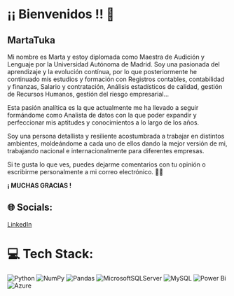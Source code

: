 # ¡¡ Bienvenidos !! 👋
## MartaTuka


Mi nombre es Marta y estoy diplomada como Maestra de Audición y Lenguaje por la Universidad Autónoma de Madrid. Soy una pasionada del aprendizaje y la evolución contínua, por lo que posteriormente he continuado mis estudios y formación con Registros contables, contabilidad y finanzas, Salario y contratación, Análisis estadísticos de calidad, gestión de Recursos Humanos, gestión del riesgo empresarial...

Esta pasión analítica es la que actualmente me ha llevado a seguir formándome como Analista de datos con la que poder expandir y perfeccionar mis aptitudes y conocimientos a lo largo de los años.

Soy una persona detallista y resiliente acostumbrada a trabajar en distintos ambientes, moldeándome a cada uno de ellos dando la mejor versión de mi, trabajando nacional e internacionalmente para diferentes empresas.


Si te gusta lo que ves, puedes dejarme comentarios con tu opinión o escribirme personalmente a mi correo electrónico. 👍🏼

**¡ MUCHAS GRACIAS !**


## 🌐 Socials:

[LinkedIn](https://www.linkedin.com/in/marta-mart%C3%ADn-5840a987/)




# 💻 Tech Stack:
![Python](https://img.shields.io/badge/python-3670A0?style=for-the-badge&logo=python&logoColor=ffdd54) ![NumPy](https://img.shields.io/badge/numpy-%23013243.svg?style=for-the-badge&logo=numpy&logoColor=white) ![Pandas](https://img.shields.io/badge/pandas-%23150458.svg?style=for-the-badge&logo=pandas&logoColor=white) ![MicrosoftSQLServer](https://img.shields.io/badge/Microsoft%20SQL%20Server-CC2927?style=for-the-badge&logo=microsoft%20sql%20server&logoColor=white) ![MySQL](https://img.shields.io/badge/mysql-4479A1.svg?style=for-the-badge&logo=mysql&logoColor=white) ![Power Bi](https://img.shields.io/badge/power_bi-F2C811?style=for-the-badge&logo=powerbi&logoColor=black) ![Azure](https://img.shields.io/badge/azure-%230072C6.svg?style=for-the-badge&logo=microsoftazure&logoColor=white)
